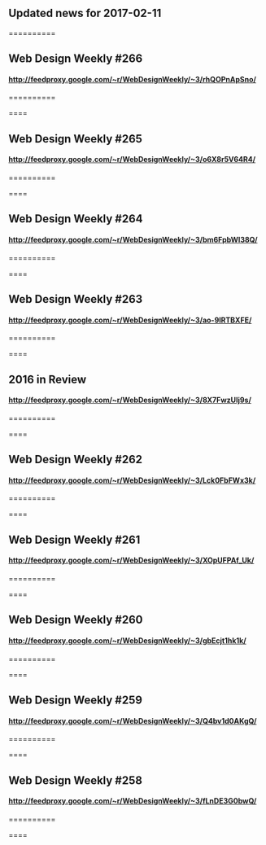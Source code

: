 ## Updated news for 2017-02-11 

==========
## Web Design Weekly #266
#### http://feedproxy.google.com/~r/WebDesignWeekly/~3/rhQOPnApSno/

==========

====
## Web Design Weekly #265
#### http://feedproxy.google.com/~r/WebDesignWeekly/~3/o6X8r5V64R4/

==========

====
## Web Design Weekly #264
#### http://feedproxy.google.com/~r/WebDesignWeekly/~3/bm6FpbWI38Q/

==========

====
## Web Design Weekly #263
#### http://feedproxy.google.com/~r/WebDesignWeekly/~3/ao-9lRTBXFE/

==========

====
## 2016 in Review
#### http://feedproxy.google.com/~r/WebDesignWeekly/~3/8X7FwzUIj9s/

==========

====
## Web Design Weekly #262
#### http://feedproxy.google.com/~r/WebDesignWeekly/~3/Lck0FbFWx3k/

==========

====
## Web Design Weekly #261
#### http://feedproxy.google.com/~r/WebDesignWeekly/~3/XOpUFPAf_Uk/

==========

====
## Web Design Weekly #260
#### http://feedproxy.google.com/~r/WebDesignWeekly/~3/gbEcjt1hk1k/

==========

====
## Web Design Weekly #259
#### http://feedproxy.google.com/~r/WebDesignWeekly/~3/Q4bv1d0AKgQ/

==========

====
## Web Design Weekly #258
#### http://feedproxy.google.com/~r/WebDesignWeekly/~3/fLnDE3G0bwQ/

==========

====
